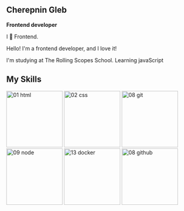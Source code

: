## Cherepnin Gleb

**Frontend developer**

I 🖤 Frontend.

Hello! I'm a frontend developer, and I love it!

I'm studying at The Rolling Scopes School.  Learning javaScript

## My Skills
<img width="148" alt="01 html" src="https://user-images.githubusercontent.com/60064512/224487706-10850994-3a0f-419e-9a48-013107a1aac5.png" style="max-width: 100%;"> <img width="148" alt="02 css" src="https://user-images.githubusercontent.com/60064512/224487709-2a638c09-e758-4ee0-8a33-149bf7cb3562.png" style="max-width: 100%;"> <img width="148" alt="08 git" src="https://user-images.githubusercontent.com/60064512/224487717-ba1f0a03-27ff-4456-bd51-8b6178b32671.png" style="max-width: 100%;"> <img width="148" alt="09 node" src="https://user-images.githubusercontent.com/60064512/224487718-c8d669a9-f5e5-46f2-8165-a115e19e3ca7.png" style="max-width: 100%;"> <img width="148" alt="13 docker" src="https://user-images.githubusercontent.com/60064512/224487722-133474de-ee6d-4444-bb1f-c66796fefacf.png" style="max-width: 100%;">
<img width="148" alt="08 github" src="https://private-user-images.githubusercontent.com/112535019/326671302-f306497f-8b40-4712-bbdc-2a383f79595c.png?jwt=eyJhbGciOiJIUzI1NiIsInR5cCI6IkpXVCJ9.eyJpc3MiOiJnaXRodWIuY29tIiwiYXVkIjoicmF3LmdpdGh1YnVzZXJjb250ZW50LmNvbSIsImtleSI6ImtleTUiLCJleHAiOjE3MzM4MzA3MDYsIm5iZiI6MTczMzgzMDQwNiwicGF0aCI6Ii8xMTI1MzUwMTkvMzI2NjcxMzAyLWYzMDY0OTdmLThiNDAtNDcxMi1iYmRjLTJhMzgzZjc5NTk1Yy5wbmc_WC1BbXotQWxnb3JpdGhtPUFXUzQtSE1BQy1TSEEyNTYmWC1BbXotQ3JlZGVudGlhbD1BS0lBVkNPRFlMU0E1M1BRSzRaQSUyRjIwMjQxMjEwJTJGdXMtZWFzdC0xJTJGczMlMkZhd3M0X3JlcXVlc3QmWC1BbXotRGF0ZT0yMDI0MTIxMFQxMTMzMjZaJlgtQW16LUV4cGlyZXM9MzAwJlgtQW16LVNpZ25hdHVyZT0wZGVkNjk3MjE0ZWQ2ZjI2Zjg1ODI3MWU2NmRmNjY2M2U2OWZmMzNlMmY0ZTRlYzI0MDgyZjQ4MTI5ZWEzYzY2JlgtQW16LVNpZ25lZEhlYWRlcnM9aG9zdCJ9.V31_8H9vCSHsLFi10LEoLYv8hZ5AQKfqVIjy8JvpMCE" style="max-width: 100%;">
